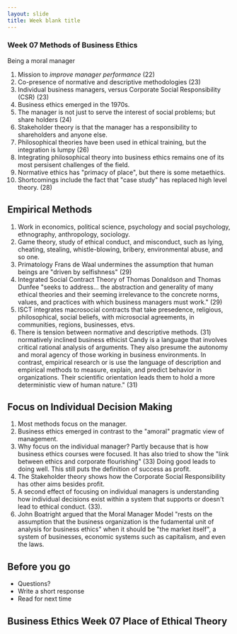 ```yaml
---
layout: slide
title: Week blank title
---
```


<section data-background="url">
<section data-markdown>

# Week 07 Methods of Business Ethics

Being a moral manager


</section></section> <section data-markdown>

1. Mission to *improve manager performance* (22)
2. Co-presence of normative and descriptive methodologies (23)
3. Individual business managers, versus Corporate Social Responsibility (CSR) (23)
4. Business ethics emerged in the 1970s.
5. The manager is not just to serve the interest of social problems; but share holders (24)
6. Stakeholder theory is that the manager has a responsibility to shareholders and anyone else. 
7. Philosophical theories have been used in ethical training, but the integration is lumpy (26)
8. Integrating philosophical theory into business ethics remains one of its most persisent challenges of the field.
9. Normative ethics has "primacy of place", but there is some metaethics.
10. Shortcomings include the fact that "case study" has replaced high level theory. (28)

## Empirical Methods

1. Work in economics, political science, psychology and social psychology, ethnography, anthropology, sociology. 
2. Game theory, study of ethical conduct, and misconduct, such as lying, cheating, stealing, whistle-blowing, bribery, environmental abuse, and so one. 
3. Primatology Frans de Waal undermines the assumption that human beings are "driven by selfishness" (29)
4. Integrated Social Contract Theory of Thomas Donaldson and Thomas Dunfee "seeks to address... the abstraction and generality of many ethical theories and their seeming irrelevance to the concrete norms, values, and practices with which business managers must work." (29)
5. ISCT integrates macrosocial contracts that take presedence, religious, philosophical, social beliefs, with microsocial agreements, in communities, regions, businesses, etvs. 
6. There is tension between normative and descriptive methods. (31) normatively inclined business ethicist Candy is a language that involves critical rational analysis of arguments. They also presume the autonomy and moral agency of those working in business environments. In contrast, empirical research or is use the language of description and empirical methods to measure, explain, and predict behavior in organizations. Their scientific orientation leads them to hold a more deterministic view of human nature." (31)

## Focus on Individual Decision Making
1. Most methods focus on the manager. 
2. Business ethics emerged in contrast to the "amoral" pragmatic view of management.
3. Why focus on the individual manager? Partly because that is how business ethics courses were focused. It has also tried to show the "link between ethics and corporate flourishing" (33) Doing good leads to doing well. This still puts the definition of success as profit. 
4. The Stakeholder theory shows how the Corporate Social Responsibility has other aims besides profit. 
4. A second effect of focusing on individual managers is understanding how individual decisions exist within a system that supports or doesn't lead to ethical conduct. (33). 
5. John Boatright argued that the Moral Manager Model "rests on the assumption that the business organization is the fudamental unit of analysis for business ethics" when it should be "the market itself", a system of businesses, economic systems such as capitalism, and even the laws.

</section><section data-markdown>


# Before you go

* Questions?
* Write a short response
* Read for next time



</section><section data-markdown>

# Business Ethics Week 07 Place of Ethical Theory